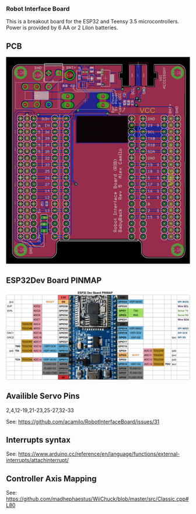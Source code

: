 ### Robot Interface Board

This is a breakout board for the ESP32 and Teensy 3.5 microcontrollers. Power is provided by 6 AA or 2 LiIon batteries. 

## PCB

![Image of  Board](board.png)

## ESP32Dev Board PINMAP

![Pin Functions](docs/esp32_pinmap.png)

## Availible Servo Pins

2,4,12-19,21-23,25-27,32-33

See: https://github.com/acamilo/RobotInterfaceBoard/issues/31

## Interrupts syntax

See: https://www.arduino.cc/reference/en/language/functions/external-interrupts/attachinterrupt/

## Controller Axis Mapping

See: https://github.com/madhephaestus/WiiChuck/blob/master/src/Classic.cpp#L80


